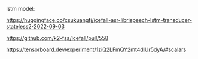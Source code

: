 lstm model:

https://huggingface.co/csukuangfj/icefall-asr-librispeech-lstm-transducer-stateless2-2022-09-03

https://github.com/k2-fsa/icefall/pull/558

https://tensorboard.dev/experiment/1ziQ2LFmQY2mt4dlUr5dyA/#scalars
